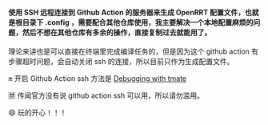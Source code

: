 #### 使用 SSH 远程连接到 Github Action 的服务器来生成 OpenRRT 配置文件，也就是根目录下 .config ，需要配合其他仓库使用，我主要解决一个本地配置麻烦的问题，然后不想在其他仓库有多余的操作，直接复制过去就能用了。

理论来讲也是可以直接在终端里完成编译任务的，但是因为这个 github action 有步骤超时问题，会自动关闭 ssh 的连接，所以目前只作为生成配置文件。

🔛 开启 Github Action ssh 方法是 [Debugging with tmate](https://github.com/marketplace/actions/debugging-with-tmate)

🈲️ 传闻官方没有说 github action ssh 可以用，所以请勿滥用。

😄 玩的开心！！！

